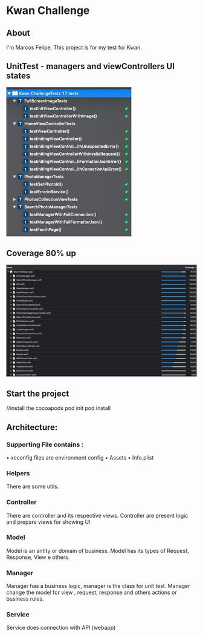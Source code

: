 #  Kwan Challenge

## About

I'm Marcos Felipe.
This project is for my test for Kwan. 

## UnitTest - managers and viewControllers UI states
![alt text](/unitTest.png)

## Coverage 80% up
![alt_text](/coverageUnitTest.png)


## Start the project

//install the cocoapods
pod init 
pod install


## Architecture:

### Supporting File contains :
• xcconfig files are environment config
• Assets
• Info.plist

### Helpers 
There are some utils.

### Controller
There are controller and its respective views.
Controller are present logic and prepare views for showing UI


### Model 
Model is an antity or domain of business. 
Model has its types of Request, Response, View e others.

### Manager 
Manager has a business logic, manager is the class for unit test. 
Manager change the model for view , request, response and others actions or business rules.

### Service 
Service does connection with API (webapp)
 



